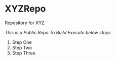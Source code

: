 # XYZRepo
Repository for XYZ

_This is a Public Repo_
*To Build Execute below steps*
1. Step One
2. Step Two
3. Step Three